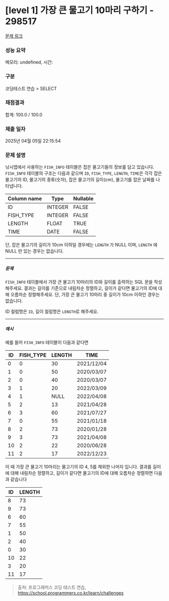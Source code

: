 # [level 1] 가장 큰 물고기 10마리 구하기 - 298517 

[문제 링크](https://school.programmers.co.kr/learn/courses/30/lessons/298517) 

### 성능 요약

메모리: undefined, 시간: 

### 구분

코딩테스트 연습 > SELECT

### 채점결과

합계: 100.0 / 100.0

### 제출 일자

2025년 04월 05일 22:15:54

### 문제 설명

<p>낚시앱에서 사용하는 <code>FISH_INFO</code> 테이블은 잡은 물고기들의 정보를 담고 있습니다. <code>FISH_INFO</code> 테이블의 구조는 다음과 같으며 <code>ID</code>, <code>FISH_TYPE</code>, <code>LENGTH</code>, <code>TIME</code>은 각각 잡은 물고기의 ID, 물고기의 종류(숫자), 잡은 물고기의 길이(cm), 물고기를 잡은 날짜를 나타냅니다. </p>
<table class="table">
        <thead><tr>
<th>Column name</th>
<th>Type</th>
<th>Nullable</th>
</tr>
</thead>
        <tbody><tr>
<td>ID</td>
<td>INTEGER</td>
<td>FALSE</td>
</tr>
<tr>
<td>FISH_TYPE</td>
<td>INTEGER</td>
<td>FALSE</td>
</tr>
<tr>
<td>LENGTH</td>
<td>FLOAT</td>
<td>TRUE</td>
</tr>
<tr>
<td>TIME</td>
<td>DATE</td>
<td>FALSE</td>
</tr>
</tbody>
      </table>
<p>단, 잡은 물고기의 길이가 10cm 이하일 경우에는 <code>LENGTH</code> 가 NULL 이며, <code>LENGTH</code> 에 NULL 만 있는 경우는 없습니다.</p>

<hr>

<h5>문제</h5>

<p><code>FISH_INFO</code> 테이블에서 가장 큰 물고기 10마리의 ID와 길이를 출력하는 SQL 문을 작성해주세요. 결과는 길이를 기준으로 내림차순 정렬하고, 길이가 같다면 물고기의 ID에 대해 오름차순 정렬해주세요. 단, 가장 큰 물고기 10마리 중 길이가 10cm 이하인 경우는 없습니다.</p>

<p>ID 컬럼명은 <code>ID</code>, 길이 컬럼명은 <code>LENGTH</code>로  해주세요.</p>

<hr>

<h5>예시</h5>

<p>예를 들어 <code>FISH_INFO</code> 테이블이 다음과 같다면</p>
<table class="table">
        <thead><tr>
<th>ID</th>
<th>FISH_TYPE</th>
<th>LENGTH</th>
<th>TIME</th>
</tr>
</thead>
        <tbody><tr>
<td>0</td>
<td>0</td>
<td>30</td>
<td>2021/12/04</td>
</tr>
<tr>
<td>1</td>
<td>0</td>
<td>50</td>
<td>2020/03/07</td>
</tr>
<tr>
<td>2</td>
<td>0</td>
<td>40</td>
<td>2020/03/07</td>
</tr>
<tr>
<td>3</td>
<td>1</td>
<td>20</td>
<td>2022/03/09</td>
</tr>
<tr>
<td>4</td>
<td>1</td>
<td>NULL</td>
<td>2022/04/08</td>
</tr>
<tr>
<td>5</td>
<td>2</td>
<td>13</td>
<td>2021/04/28</td>
</tr>
<tr>
<td>6</td>
<td>3</td>
<td>60</td>
<td>2021/07/27</td>
</tr>
<tr>
<td>7</td>
<td>0</td>
<td>55</td>
<td>2021/01/18</td>
</tr>
<tr>
<td>8</td>
<td>2</td>
<td>73</td>
<td>2020/01/28</td>
</tr>
<tr>
<td>9</td>
<td>3</td>
<td>73</td>
<td>2021/04/08</td>
</tr>
<tr>
<td>10</td>
<td>2</td>
<td>22</td>
<td>2020/06/28</td>
</tr>
<tr>
<td>11</td>
<td>2</td>
<td>17</td>
<td>2022/12/23</td>
</tr>
</tbody>
      </table>
<p>이 때 가장 큰 물고기 10마리는 물고기의 ID 4, 5를 제외한 나머지 입니다. 결과를 길이 에 대해 내림차순 정렬하고, 길이가 같다면 물고기의 ID에 대해 오름차순 정렬하면 다음과 같습니다</p>
<table class="table">
        <thead><tr>
<th>ID</th>
<th>LENGTH</th>
</tr>
</thead>
        <tbody><tr>
<td>8</td>
<td>73</td>
</tr>
<tr>
<td>9</td>
<td>73</td>
</tr>
<tr>
<td>6</td>
<td>60</td>
</tr>
<tr>
<td>7</td>
<td>55</td>
</tr>
<tr>
<td>1</td>
<td>50</td>
</tr>
<tr>
<td>2</td>
<td>40</td>
</tr>
<tr>
<td>0</td>
<td>30</td>
</tr>
<tr>
<td>10</td>
<td>22</td>
</tr>
<tr>
<td>3</td>
<td>20</td>
</tr>
<tr>
<td>11</td>
<td>17</td>
</tr>
</tbody>
      </table>

> 출처: 프로그래머스 코딩 테스트 연습, https://school.programmers.co.kr/learn/challenges